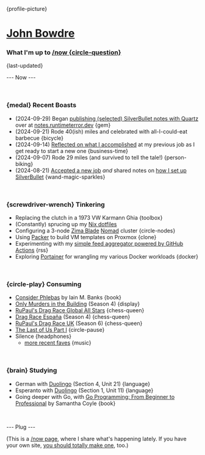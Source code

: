 {profile-picture}

# [John Bowdre](https://jbowdre.lol)

### What I'm up to [/now {circle-question}](https://nownownow.com/about)

{last-updated}

--- Now ---

<script src="https://status.lol/jbowdre.js?time&link&fluent&pretty"></script>

<br>

### {medal} Recent Boasts
- (2024-09-29) Began [publishing (selected) SilverBullet notes with Quartz](https://runtimeterror.dev/publish-silverbullet-notes-quartz/) over at [notes.runtimeterror.dev](https://notes.runtimeterror.dev) {gem}
- (2024-09-21) Rode 40(ish) miles and celebrated with all-I-could-eat barbecue {bicycle}
- (2024-09-14) [Reflected on what I accomplished](https://srsbsns.lol/the-end-of-something-and-the-start-of-something-else/) at my previous job as I get ready to start a new one {business-time}
- (2024-09-07) Rode 29 miles (and survived to tell the tale!) {person-biking}
- (2024-08-21) [Accepted a new job](https://srsbsns.lol/i-got-a-new-job/) *and* shared notes on [how I set up SilverBullet](https://runtimeterror.dev/silverbullet-self-hosted-knowledge-management/) {wand-magic-sparkles}

<br>

### {screwdriver-wrench} Tinkering
- Replacing the clutch in a 1973 VW Karmann Ghia {toolbox}
- (Constantly) sprucing up my [Nix dotfiles](https://github.com/jbowdre/dotfiles)
- Configuring a 3-node [Zima Blade](https://www.zimaboard.com/blade/) [Nomad](https://www.nomadproject.io/) cluster {circle-nodes}
- Using [Packer](https://github.com/jbowdre/packer-proxmox-templates/) to build VM templates on Proxmox {clone}
- Experimenting with my [simple feed aggregator powered by GitHub Actions](https://github.com/chillfeed/chillfeed) {rss}
- Exploring [Portainer](https://portainer.io) for wrangling my various Docker workloads {docker}

<br>

### {circle-play} Consuming
- [Consider Phlebas](https://app.thestorygraph.com/books/0c71176b-7de6-4f30-9462-aebeecf944a0) by Iain M. Banks {book}
- [Only Murders in the Building](https://www.imdb.com/title/tt11691774/) (Season 4) {display}
- [RuPaul's Drag Race Global All Stars](https://www.imdb.com/title/tt32919055/) {chess-queen}
- [Drag Race España](https://www.imdb.com/title/tt13606528/) (Season 4) {chess-queen}
- [RuPaul's Drag Race UK](https://www.imdb.com/title/tt9780442/) (Season 6) {chess-queen}
- [The Last of Us Part I](https://store.steampowered.com/app/1888930/The_Last_of_Us_Part_I/) {circle-pause}
- <span id="theme-song">Silence<script src="https://res.jbowdre.lol/js/theme-song.js?id=2aVjZUocjk96LELFbV5JvJjm14v&plain=true" defer></script></span> {headphones}
  - [more recent faves](https://musicthread.app/thread/2aVjZUocjk96LELFbV5JvJjm14v) {music}

<br>

### {brain} Studying
- German with [Duolingo](https://www.duolingo.com/) (Section 4, Unit 21) {language}
- Esperanto with [Duolingo](https://www.duolingo.com/) (Section 1, Unit 11) {language}
- Going deeper with Go, with [Go Programming: From Beginner to Professional](https://openlibrary.org/works/OL38409851W/Go_Programming_-_From_Beginner_to_Professional) by Samantha Coyle {book}

<br>

--- Plug ---

(This is a [/now page](https://nownownow.com/about), where I share what's happening lately. If you have your own site, [you should totally make one](https://nownownow.com/about), too.)



